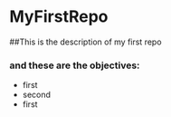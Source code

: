 # MyFirstRepo
##This is the description of my first repo
### and these are the objectives:
* first
* second
* first
